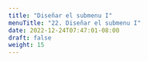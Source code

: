 ```yaml
---
title: "Diseñar el submenu I"
menuTitle: "22. Diseñar el submenu I"
date: 2022-12-24T07:47:01-08:00
draft: false
weight: 15
---
```

